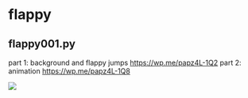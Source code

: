 # flappy

## flappy001.py

part 1: background and flappy jumps https://wp.me/papz4L-1Q2
part 2: animation https://wp.me/papz4L-1Q8

<img src="https://i0.wp.com/pythonprogramming.altervista.org/wp-content/uploads/2020/09/flappy6-1.png?resize=676%2C483&ssl=1" />

